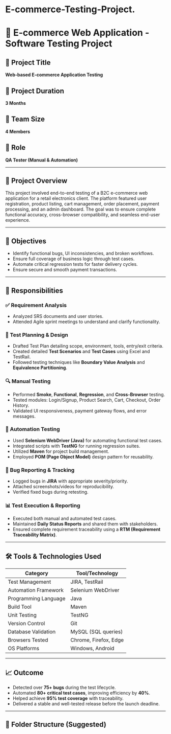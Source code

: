 # E-commerce-Testing-Project.
# 🛒 E-commerce Web Application - Software Testing Project

## 📌 Project Title
**Web-based E-commerce Application Testing**

## 📅 Project Duration
**3 Months**

## 👥 Team Size
**4 Members**

## 👤 Role
**QA Tester (Manual & Automation)**

---

## 📖 Project Overview

This project involved end-to-end testing of a B2C e-commerce web application for a retail electronics client. The platform featured user registration, product listing, cart management, order placement, payment processing, and an admin dashboard. The goal was to ensure complete functional accuracy, cross-browser compatibility, and seamless end-user experience.

---

## 🎯 Objectives

- Identify functional bugs, UI inconsistencies, and broken workflows.
- Ensure full coverage of business logic through test cases.
- Automate critical regression tests for faster delivery cycles.
- Ensure secure and smooth payment transactions.

---

## 🧪 Responsibilities

### ✅ Requirement Analysis
- Analyzed SRS documents and user stories.
- Attended Agile sprint meetings to understand and clarify functionality.

### 📝 Test Planning & Design
- Drafted Test Plan detailing scope, environment, tools, entry/exit criteria.
- Created detailed **Test Scenarios** and **Test Cases** using Excel and TestRail.
- Followed testing techniques like **Boundary Value Analysis** and **Equivalence Partitioning**.

### 🔍 Manual Testing
- Performed **Smoke**, **Functional**, **Regression**, and **Cross-Browser** testing.
- Tested modules: Login/Signup, Product Search, Cart, Checkout, Order History.
- Validated UI responsiveness, payment gateway flows, and error messages.

### 🤖 Automation Testing
- Used **Selenium WebDriver (Java)** for automating functional test cases.
- Integrated scripts with **TestNG** for running regression suites.
- Utilized **Maven** for project build management.
- Employed **POM (Page Object Model)** design pattern for reusability.

### 🐞 Bug Reporting & Tracking
- Logged bugs in **JIRA** with appropriate severity/priority.
- Attached screenshots/videos for reproducibility.
- Verified fixed bugs during retesting.

### 📊 Test Execution & Reporting
- Executed both manual and automated test cases.
- Maintained **Daily Status Reports** and shared them with stakeholders.
- Ensured complete requirement traceability using a **RTM (Requirement Traceability Matrix)**.

---

## 🛠️ Tools & Technologies Used

| Category             | Tool/Technology        |
|----------------------|------------------------|
| Test Management      | JIRA, TestRail         |
| Automation Framework | Selenium WebDriver     |
| Programming Language | Java                   |
| Build Tool           | Maven                  |
| Unit Testing         | TestNG                 |
| Version Control      | Git                    |
| Database Validation  | MySQL (SQL queries)    |
| Browsers Tested      | Chrome, Firefox, Edge  |
| OS Platforms         | Windows, Android       |

---

## 📈 Outcome

- Detected over **75+ bugs** during the test lifecycle.
- Automated **80+ critical test cases**, improving efficiency by **40%**.
- Helped achieve **95% test coverage** with traceability.
- Delivered a stable and well-tested release before the launch deadline.

---

## 📎 Folder Structure (Suggested)


